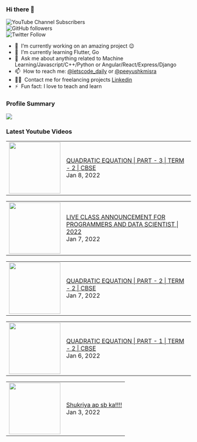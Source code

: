 ### Hi there 👋

![YouTube Channel Subscribers](https://img.shields.io/youtube/channel/subscribers/UCgmk1KXmrHXt_DO0kScyVmQ?style=social)  
![GitHub followers](https://img.shields.io/github/followers/misrapk?style=social)  
![Twitter Follow](https://img.shields.io/twitter/follow/peeyushkmisra?style=social)

- 🔭 &nbsp;I’m currently working on an amazing project :wink:
- 🌱 &nbsp;I’m currently learning Flutter, Go
- 💬 &nbsp;Ask me about anything related to Machine Learning/Javascript/C++/Python or Angular/React/Express/Django
- 📫 &nbsp;How to reach me: [@letscode_daily](https://www.instagram.com/letscode_daily/) or [@peeyushkmisra](https://www.instagram.com/peeyushkmisra/)
- 👨‍💻 &nbsp;Contact me for freelancing projects [Linkedin](https://www.linkedin.com/in/peeyushkmisra/)
- ⚡ &nbsp;Fun fact: I love to teach and learn

### Profile Summary

![](https://github-profile-summary-cards.vercel.app/api/cards/profile-details?username=misrapk&theme=dracula)

### Latest Youtube Videos

<!-- YOUTUBE:START --><table><tr><td><a href="https://www.youtube.com/watch?v=2Q5KY_guuag"><img width="140px" src="https://i.ytimg.com/vi/2Q5KY_guuag/mqdefault.jpg"></a></td>
<td><a href="https://www.youtube.com/watch?v=2Q5KY_guuag">QUADRATIC EQUATION | PART - 3 | TERM -  2 | CBSE</a><br/>Jan 8, 2022</td></tr></table>
<table><tr><td><a href="https://www.youtube.com/watch?v=yBqPTlFQmLg"><img width="140px" src="https://i.ytimg.com/vi/yBqPTlFQmLg/mqdefault.jpg"></a></td>
<td><a href="https://www.youtube.com/watch?v=yBqPTlFQmLg">LIVE CLASS ANNOUNCEMENT FOR PROGRAMMERS AND DATA SCIENTIST | 2022</a><br/>Jan 7, 2022</td></tr></table>
<table><tr><td><a href="https://www.youtube.com/watch?v=1zc2oL-fDOo"><img width="140px" src="https://i.ytimg.com/vi/1zc2oL-fDOo/mqdefault.jpg"></a></td>
<td><a href="https://www.youtube.com/watch?v=1zc2oL-fDOo">QUADRATIC EQUATION | PART - 2 | TERM -  2 | CBSE</a><br/>Jan 7, 2022</td></tr></table>
<table><tr><td><a href="https://www.youtube.com/watch?v=4qOTUQToOlk"><img width="140px" src="https://i.ytimg.com/vi/4qOTUQToOlk/mqdefault.jpg"></a></td>
<td><a href="https://www.youtube.com/watch?v=4qOTUQToOlk">QUADRATIC EQUATION | PART - 1 | TERM -  2 | CBSE</a><br/>Jan 6, 2022</td></tr></table>
<table><tr><td><a href="https://www.youtube.com/watch?v=oi4pxNaWtO8"><img width="140px" src="https://i.ytimg.com/vi/oi4pxNaWtO8/mqdefault.jpg"></a></td>
<td><a href="https://www.youtube.com/watch?v=oi4pxNaWtO8">Shukriya ap sb ka!!!!</a><br/>Jan 3, 2022</td></tr></table>
<!-- YOUTUBE:END -->
